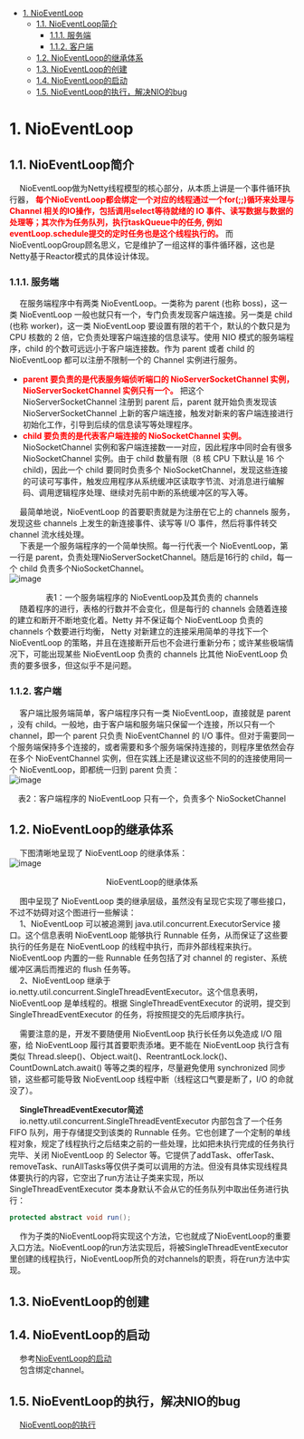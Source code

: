 
<!-- TOC -->

- [1. NioEventLoop](#1-nioeventloop)
    - [1.1. NioEventLoop简介](#11-nioeventloop简介)
        - [1.1.1. 服务端](#111-服务端)
        - [1.1.2. 客户端](#112-客户端)
    - [1.2. NioEventLoop的继承体系](#12-nioeventloop的继承体系)
    - [1.3. NioEventLoop的创建](#13-nioeventloop的创建)
    - [1.4. NioEventLoop的启动](#14-nioeventloop的启动)
    - [1.5. NioEventLoop的执行，解决NIO的bug](#15-nioeventloop的执行解决nio的bug)

<!-- /TOC -->

# 1. NioEventLoop
<!-- 
![image](http://182.92.69.8:8081/img/microService/netty/netty-102.png)  

NioEventLoop
https://www.jianshu.com/p/5c6466510d3b

netty是怎么解决Nio中臭名昭著的bug（Netty源码分析之NioEventLoop）
https://www.jianshu.com/p/9acf36f7e025


https://www.jianshu.com/p/23820270e30a
-->
## 1.1. NioEventLoop简介  
&emsp; NioEventLoop做为Netty线程模型的核心部分，从本质上讲是一个事件循环执行器， **<font color = "red">每个NioEventLoop都会绑定一个对应的线程通过一个for(;;)循环来处理与 Channel 相关的IO操作，包括调用select等待就绪的 IO 事件、读写数据与数据的处理等；其次作为任务队列，执行taskQueue中的任务, 例如eventLoop.schedule提交的定时任务也是这个线程执行的。</font>** 而NioEventLoopGroup顾名思义，它是维护了一组这样的事件循环器，这也是Netty基于Reactor模式的具体设计体现。  

### 1.1.1. 服务端
&emsp; 在服务端程序中有两类 NioEventLoop。一类称为 parent (也称 boss)，这一类 NioEventLoop 一般也就只有一个，专门负责发现客户端连接。另一类是 child (也称 worker)，这一类 NioEventLoop 要设置有限的若干个，默认的个数只是为 CPU 核数的 2 倍，它负责处理客户端连接的信息读写。使用 NIO 模式的服务端程序，child 的个数可远远小于客户端连接数。作为 parent 或者 child 的 NioEventLoop 都可以注册不限制一个的 Channel 实例进行服务。  

* **<font color = "red">parent 要负责的是代表服务端侦听端口的 NioServerSocketChannel 实例，NioServerSocketChannel 实例只有一个。</font>** 把这个 NioServerSocketChannel 注册到 parent 后，parent 就开始负责发现该 NioServerSocketChannel 上新的客户端连接，触发对新来的客户端连接进行初始化工作，引导到后续的信息读写等处理程序。  
* **<font color = "red">child 要负责的是代表客户端连接的 NioSocketChannel 实例。</font>** NioSocketChannel 实例和客户端连接数一一对应，因此程序中同时会有很多 NioSocketChannel 实例。由于 child 数量有限（8 核 CPU 下默认是 16 个 child)，因此一个 child 要同时负责多个 NioSocketChannel，发现这些连接的可读可写事件，触发应用程序从系统缓冲区读取字节流、对消息进行编解码、调用逻辑程序处理、继续对先前中断的系统缓冲区的写入等。  


&emsp; 最简单地说，NioEventLoop 的首要职责就是为注册在它上的 channels 服务，发现这些 channels 上发生的新连接事件、读写等 I/O 事件，然后将事件转交 channel 流水线处理。  
&emsp; 下表是一个服务端程序的一个简单快照。每一行代表一个 NioEventLoop，第一行是 parent，负责处理NioServerSocketChannel。随后是16行的 child，每一个 child 负责多个NioSocketChannel。  
![image](http://182.92.69.8:8081/img/microService/netty/netty-109.png)  
<center>表1：一个服务端程序的 NioEventLoop及其负责的 channels</center>  
&emsp; 随着程序的进行，表格的行数并不会变化，但是每行的 channels 会随着连接的建立和断开不断地变化着。Netty 并不保证每个 NioEventLoop 负责的 channels 个数要进行均衡， Netty 对新建立的连接采用简单的寻找下一个 NioEventLoop 的策略，并且在连接断开后也不会进行重新分布；或许某些极端情况下，可能出现某些 NioEventLoop 负责的 channels 比其他 NioEventLoop 负责的要多很多，但这似乎不是问题。  

### 1.1.2. 客户端
&emsp; 客户端比服务端简单，客户端程序只有一类  NioEventLoop，直接就是 parent ，没有 child。一般地，由于客户端和服务端只保留一个连接，所以只有一个 channel，即一个 parent 只负责 NioEventChannel 的 I/O 事件。但对于需要同一个服务端保持多个连接的，或者需要和多个服务端保持连接的，则程序里依然会存在多个 NioEventChannel 实例，但在实践上还是建议这些不同的的连接使用同一个 NioEventLoop，即都统一归到 parent 负责：  
![image](http://182.92.69.8:8081/img/microService/netty/netty-110.png)  
<center>表2：客户端程序的 NioEventLoop 只有一个，负责多个 NioSocketChannel</center>  

## 1.2. NioEventLoop的继承体系  
&emsp; 下图清晰地呈现了 NioEventLoop 的继承体系：  
![image](http://182.92.69.8:8081/img/microService/netty/netty-111.png)  
<center>NioEventLoop的继承体系</center>  

&emsp; 图中呈现了 NioEventLoop 类的继承层级，虽然没有呈现它实现了哪些接口，不过不妨碍对这个图进行一些解读：  
&emsp; 1、NioEventLoop 可以被追溯到 java.util.concurrent.ExecutorService 接口。这个信息表明 NioEventLoop 能够执行 Runnable 任务，从而保证了这些要执行的任务是在 NioEventLoop 的线程中执行，而非外部线程来执行。NioEventLoop 内置的一些 Runnable 任务包括了对 channel 的 register、系统缓冲区满后而推迟的 flush 任务等。  
&emsp; 2、NioEventLoop 继承于 io.netty.util.concurrent.SingleThreadEventExecutor。这个信息表明，NioEventLoop 是单线程的。根据 SingleThreadEventExecutor 的说明，提交到 SingleThreadEventExecutor 的任务，将按照提交的先后顺序执行。  

&emsp; 需要注意的是，开发不要随便用 NioEventLoop 执行长任务以免造成 I/O 阻塞，给 NioEventLoop 履行其首要职责添堵。更不能在 NioEventLoop 执行含有类似 Thread.sleep()、Object.wait()、ReentrantLock.lock()、CountDownLatch.await() 等等之类的程序，尽量避免使用 synchronized 同步锁，这些都可能导致 NioEventLoop 线程中断（线程这口气要是断了，I/O 的命就没了）。  


&emsp; **SingleThreadEventExecutor简述**  
&emsp; io.netty.util.concurrent.SingleThreadEventExecutor 内部包含了一个任务 FIFO 队列，用于存储提交到该类的 Runnable 任务。它也创建了一个定制的单线程对象，规定了线程执行之后结束之前的一些处理，比如把未执行完成的任务执行完毕、关闭 NioEventLoop 的 Selector 等。它提供了addTask、offerTask、removeTask、runAllTasks等仅供子类可以调用的方法。但没有具体实现线程具体要执行的内容，它空出了run方法让子类来实现，所以 SingleThreadEventExecutor 类本身默认不会从它的任务队列中取出任务进行执行：  

```java
protected abstract void run();
```

&emsp; 作为子类的NioEventLoop将实现这个方法，它也就成了NioEventLoop的重要入口方法。NioEventLoop的run方法实现后，将被SingleThreadEventExecutor里创建的线程执行，NioEventLoop所负的对channels的职责，将在run方法中实现。  

## 1.3. NioEventLoop的创建
<!-- 
NioEventLoop的创建
https://www.cnblogs.com/dafanjoy/p/10486019.html
-->

## 1.4. NioEventLoop的启动  
<!-- 
https://www.jianshu.com/p/e577803f0fb8
https://www.cnblogs.com/dafanjoy/p/10507393.html
包含绑定channel
书籍netty4核心源码
https://www.jianshu.com/p/5c6466510d3b
-->
&emsp; 参考[NioEventLoop的启动](/docs/microService/communication/Netty/NioEventLoopStart.md)  
&emsp; 包含绑定channel。  


## 1.5. NioEventLoop的执行，解决NIO的bug  

&emsp; [NioEventLoop的执行](/docs/microService/communication/Netty/NioEventLoopRun.md)  